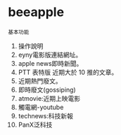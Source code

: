 # beeapple
    基本功能  
1.	操作說明
2.	eyny電影版連結網址。
3.	apple news即時新聞。
4.	PTT 表特版 近期大於 10 推的文章。
5.	近期熱門廢文。
6.	即時廢文(gossiping)
7.	atmovie:近期上映電影
8.	觸電網-youtube
9.	technews:科技新報
10. PanX泛科技

